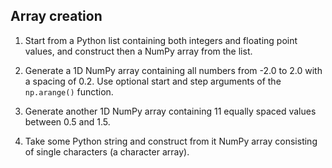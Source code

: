 ## Array creation

1. Start from a Python list containing both integers and floating point values,
and construct then a NumPy array from the list.

2. Generate a 1D NumPy array containing all numbers from -2.0 to 2.0 with a
spacing of 0.2. Use optional start and step arguments of the `np.arange()`
function.

3. Generate another 1D NumPy array containing 11 equally spaced values between
0.5 and 1.5. 

4. Take some Python string and construct from it NumPy array consisting of 
single characters (a character array).
